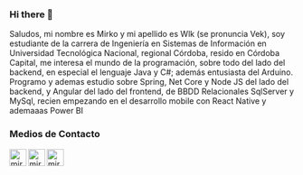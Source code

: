 ### Hi there 👋


Saludos, mi nombre es Mirko y mi apellido es Wlk (se pronuncia Vek), soy estudiante de la carrera de Ingeniería en Sistemas de Información en Universidad Tecnológica Nacional, regional Córdoba, resido en Córdoba Capital, me interesa el mundo de la programación, sobre todo del lado del backend, en especial el lenguaje Java y C#; además entusiasta del Arduino.
Programo y ademas estudio sobre Spring, Net Core y Node JS del lado del backend, y Angular del lado del frontend, de BBDD Relacionales SqlServer y MySql, recien empezando en el desarrollo mobile con React Native y ademaaas Power BI 

### Medios de Contacto

[<img align="left" alt="mirko | LinkedIn" width="30px" src="https://cdn.jsdelivr.net/npm/simple-icons@4.21.0/icons/linkedin.svg" />][linkedin]
[<img align="left" alt="mirko | LinkedIn" width="30px" src="https://cdn.jsdelivr.net/npm/simple-icons@4.21.0/icons/gmail.svg" />][gmail]
[<img align="left" alt="mirko | LinkedIn" width="30px" src="https://cdn.jsdelivr.net/npm/simple-icons@4.21.0/icons/whatsapp.svg" />][wsp]


[linkedin]: https://www.linkedin.com/in/mirko-wlk-002259195
[gmail]: mailto:mirkoivowlk@gmail.com
[wsp]: https://api.whatsapp.com/send?phone=543517439345

